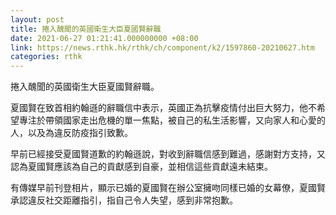 ```yaml
---
layout: post
title: 捲入醜聞的英國衛生大臣夏國賢辭職
date: 2021-06-27 01:21:41.000000000 +08:00
link: https://news.rthk.hk/rthk/ch/component/k2/1597860-20210627.htm
categories: rthk
---
```


捲入醜聞的英國衛生大臣夏國賢辭職。

夏國賢在致首相約翰遜的辭職信中表示，英國正為抗擊疫情付出巨大努力，他不希望專注於帶領國家走出危機的單一焦點，被自己的私生活影響，又向家人和心愛的人，以及為違反防疫指引致歉。

早前已經接受夏國賢道歉的約翰遜說，對收到辭職信感到難過，感謝對方支持，又認為夏國賢應該為自己的貢獻感到自豪，並相信這些貢獻遠未結束。

有傳媒早前刊登相片，顯示已婚的夏國賢在辦公室擁吻同樣已婚的女幕僚，夏國賢承認違反社交距離指引，指自己令人失望，感到非常抱歉。

